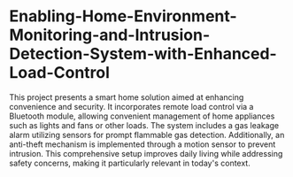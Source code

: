 # Enabling-Home-Environment-Monitoring-and-Intrusion-Detection-System-with-Enhanced-Load-Control
This project presents a smart home solution aimed at enhancing convenience and security. It incorporates remote load control via a Bluetooth module, allowing convenient management of home appliances such as lights and fans or other loads. The system includes a gas leakage alarm utilizing sensors for prompt flammable gas detection. Additionally, an anti-theft mechanism is implemented through a motion sensor to prevent intrusion. This comprehensive setup improves daily living while addressing safety concerns, making it particularly relevant in today's context.
